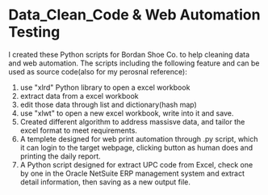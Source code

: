 # Data_Clean_Code & Web Automation Testing
I created these Python scripts for Bordan Shoe Co. to help cleaning data and web automation.
The scripts including the following feature and can be used as source code(also for my perosnal reference):

1. use "xlrd" Python library to open a excel workbook
2. extract data from a excel workbook
3. edit those data through list and dictionary(hash map)
4. use "xlwt" to open a new excel workbook, write into it and save.
5. Created different algorithm to address massisve data, and tailor the excel format to meet requirements. 
6. A templete designed for web print automation through .py script, which it can login to the target webpage, clicking button as human        does and printing the daily report.
7. A Python script designed for extract UPC code from Excel, check one by one in the Oracle NetSuite ERP management system and extract        detail information, then saving as a new output file.
